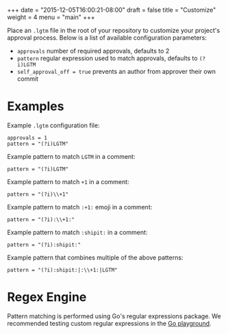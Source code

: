 +++
date = "2015-12-05T16:00:21-08:00"
draft = false
title = "Customize"
weight = 4
menu = "main"
+++

Place an `.lgtm` file in the root of your repository to customize your project's approval process. Below is a list of available configuration parameters:

* `approvals` number of required approvals, defaults to 2
* `pattern` regular expression used to match approvals, defaults to `(?i)LGTM`
* `self_approval_off = true` prevents an author from approver their own commit

# Examples

Example `.lgtm` configuration file:

```
approvals = 1
pattern = "(?i)LGTM"
```

Example pattern to match `LGTM` in a comment:

```
pattern = "(?i)LGTM"
```

Example pattern to match `+1` in a comment:

```
pattern = "(?i)\\+1"
```

Example pattern to match `:+1:` emoji in a comment:

```
pattern = "(?i):\\+1:"
```

Example pattern to match `:shipit:` in a comment:

```
pattern = "(?i):shipit:"
```

Example pattern that combines multiple of the above patterns:

```
pattern = "(?i):shipit:|:\\+1:|LGTM"
```

# Regex Engine

Pattern matching is performed using Go's regular expressions package. We recommended testing custom regular expressions in the [Go playground](http://play.golang.org/p/nQx_jGsLHz).
